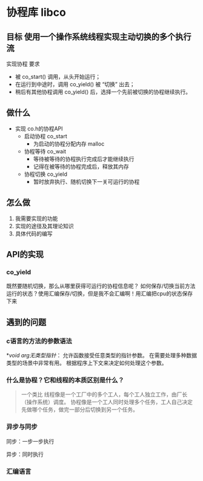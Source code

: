 # 协程库 libco

## 目标 使用一个操作系统线程实现主动切换的多个执行流
实现协程
要求
- 被 co_start() 调用，从头开始运行；
- 在运行到中途时，调用 co_yield() 被 “切换” 出去；
- 稍后有其他协程调用 co_yield() 后，选择一个先前被切换的协程继续执行。

## 做什么
- 实现 co.h的协程API
    - 启动协程 co_start
        -  为启动的协程分配内存 malloc
    - 协程等待 co_wait
        - 等待被等待的协程执行完成后才能继续执行
        - 记得在被等待的协程完成后，释放其内存
    - 协程切换 co_yield
        - 暂时放弃执行、随机切换下一关可运行的协程

## 怎么做
1. 我需要实现的功能
2. 实现的途径及其理论知识
3. 具体代码的编写

## API的实现
### co_yield
既然要随机切换，那么从哪里获得可运行的协程信息呢？
如何保存/切换当前方法运行的状态？使用汇编保存/切换，但是我不会汇编啊！用汇编把cpu的状态保存下来


## 遇到的问题
### c语言的方法的参数语法
**void *arg无类型指针**：
允许函数接受任意类型的指针参数。
在需要处理多种数据类型的场景中非常有用。
根据程序上下文来决定如何处理这个参数。

### 什么是协程？它和线程的本质区别是什么？
> 一个类比
线程像是一个工厂中的多个工人，每个工人独立工作，由厂长（操作系统）调度。
协程像是一个工人同时处理多个任务，工人自己决定先做哪个任务，做完一部分后切换到另一个任务。

### 异步与同步
同步：一步一步执行

异步：同时执行

### 汇编语言

